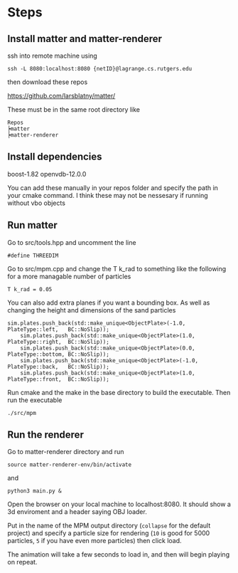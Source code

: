 # Steps

## Install matter and matter-renderer

ssh into remote machine using 

```ssh -L 8080:localhost:8080 {netID}@lagrange.cs.rutgers.edu```

then download these repos

https://github.com/larsblatny/matter/

These must be in the same root directory like

```
Repos
┝matter
┝matter-renderer
```

## Install dependencies

boost-1.82
openvdb-12.0.0

You can add these manually in your repos folder and specify the path in your cmake command. I think these may not be nessesary if running without vbo objects 

## Run matter

Go to src/tools.hpp and uncomment the line

```#define THREEDIM```

Go to src/mpm.cpp and change the T k_rad to something like the following for a more managable number of particles

```T k_rad = 0.05```

You can also add extra planes if you want a bounding box. As well as changing the height and dimensions of the sand particles

```
sim.plates.push_back(std::make_unique<ObjectPlate>(-1.0, PlateType::left,   BC::NoSlip));
    sim.plates.push_back(std::make_unique<ObjectPlate>(1.0, PlateType::right,  BC::NoSlip));
    sim.plates.push_back(std::make_unique<ObjectPlate>(0.0, PlateType::bottom, BC::NoSlip));
    sim.plates.push_back(std::make_unique<ObjectPlate>(-1.0, PlateType::back,   BC::NoSlip));
    sim.plates.push_back(std::make_unique<ObjectPlate>(1.0, PlateType::front,  BC::NoSlip));
```

Run cmake and the make in the base directory to build the executable. Then run the executable

```./src/mpm```

## Run the renderer

Go to matter-renderer directory and run 

```source matter-renderer-env/bin/activate```

and 

```python3 main.py &```

Open the browser on your local machine to localhost:8080. It should show a 3d enviroment and a header saying OBJ loader.

Put in the name of the MPM output directory (`collapse` for the default project) and specify a particle size for rendering (`10` is good for 5000 particles, `5` if you have even more particles) then click load. 

The animation will take a few seconds to load in, and then will begin playing on repeat.


